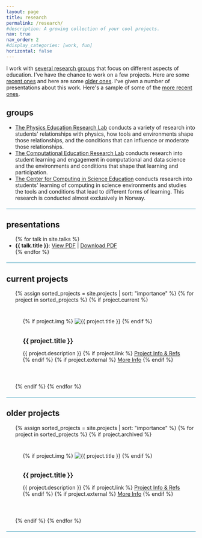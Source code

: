 ```yaml
---
layout: page
title: research
permalink: /research/
#description: A growing collection of your cool projects.
nav: true
nav_order: 2
#display_categories: [work, fun]
horizontal: false
---
```


<style>

.project-grid {
  display: grid;
  grid-template-columns: repeat(auto-fit, minmax(300px, 1fr));
  gap: 20px;
}

.project-card {
  border: 0px dotted #ccc;
  padding: 20px;
}

.project-card img {
  max-width: 100%;
  height: auto;
  margin-bottom: 10px;
}

.project-card h2 {
  font-size: 1.2em;
  margin-bottom: 10px;
}

.project-card p {
  font-size: 1em;
}

.project-grid li {
  list-style: none;
}

.research hr {
  margin: 20px 0;
  height: 1px;
  background-color: #2591B3;
}

</style>


I work with [several research groups](#groups) that focus on different aspects of education. I've have the chance to work on a few projects. Here are some [recent ones](#current-projects) and here are some [older ones](#older-projects). I've given a number of presentations about this work. Here's a sample of some of the [more recent ones](#presentations).


## groups


* [The Physics Education Research Lab](https://perl.natsci.msu.edu) conducts a variety of research into students' relationships with physics, how tools and environments shape those relationships, and the conditions that can influence or moderate those relationships.
* [The Computational Education Research Lab](https://msu-cerl.github.io) conducts research into student learning and engagement in computational and data science and the environments and conditions that shape that learning and participation.
* [The Center for Computing in Science Education](https://www.mn.uio.no/ccse/english/) conducts research into students' learning of computing in science environments and studies the tools and conditions that lead to different forms of learning. This research is conducted almost exclusively in Norway.

<div class="research"><hr></div>

## presentations

<ul>
{% for talk in site.talks %}
  <li>
    <strong>{{ talk.title }}</strong>: <!-- Assuming you set the title in the front matter of the Markdown/HTML files -->
    <a href="https://github.com/dannycab/dannycab.github.io/tree/main/assets{{ talk.url | relative_url | replace: 'index.html'}}{{ talk.file}}">View PDF</a> | <a href="https://github.com/dannycab/dannycab.github.io/raw/main/assets{{ talk.url | relative_url | replace: 'index.html'}}{{ talk.file}}">Download PDF</a>
  </li>
{% endfor %}
</ul>

<div class="research"><hr></div>

## current projects

<ul class="project-grid">
{% assign sorted_projects = site.projects | sort: "importance" %}
  {% for project in sorted_projects %}
    {% if project.current %}
      <li class="project-card">
        {% if project.img %}
          <img src="{{ site.baseurl }}{{ project.img }}" alt="{{ project.title }}">
        {% endif %}
        <h2>{{ project.title }}</h2>
        <p>
        {{ project.description }}
        {% if project.link %}
          <a href="{{ project.link }}"><u>Project Info & Refs</u></a> 
        {% endif %}
        {% if project.external %}
          <a href="{{ project.external }}">More Info</a>
        {% endif %}
        </p>
      </li>
    {% endif %}
  {% endfor %}
</ul>

<div class="research"><hr></div>

## older projects

<ul class="project-grid">
  {% assign sorted_projects = site.projects | sort: "importance" %}
  {% for project in sorted_projects %}
    {% if project.archived %}
      <li class="project-card">
        {% if project.img %}
          <img src="{{ site.baseurl }}{{ project.img }}" alt="{{ project.title }}">
        {% endif %}
        <h2>{{ project.title }}</h2>
        <p>
        {{ project.description }}
        {% if project.link %}
          <a href="{{ project.link }}"><u>Project Info & Refs</u></a> 
        {% endif %}
        {% if project.external %}
          <a href="{{ project.external }}">More Info</a>
        {% endif %}
        </p>
      </li>
    {% endif %}
  {% endfor %}
</ul>

<div class="research"><hr></div>

